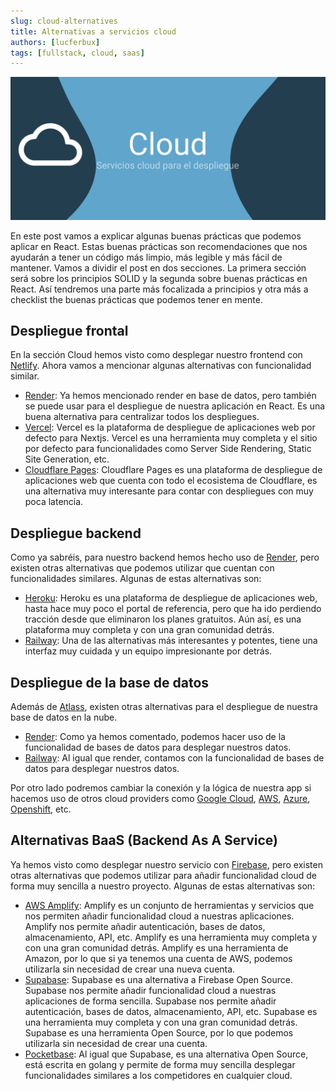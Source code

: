 ```yaml
---
slug: cloud-alternatives
title: Alternativas a servicios cloud
authors: [lucferbux]
tags: [fullstack, cloud, saas]
---
```


![Cloud Alternatives](./cloud-services.png)

En este post vamos a explicar algunas buenas prácticas que podemos aplicar en React. Estas buenas prácticas son recomendaciones que nos ayudarán a tener un código más limpio, más legible y más fácil de mantener.
Vamos a dividir el post en dos secciones. La primera sección será sobre los principios SOLID y la segunda sobre buenas prácticas en React. Así tendremos una parte más focalizada a principios y otra más a checklist the buenas prácticas que podemos tener en mente.

## Despliegue frontal

En la sección Cloud hemos visto como desplegar nuestro frontend con [Netlify](https://www.netlify.com/). Ahora vamos a mencionar algunas alternativas con funcionalidad similar.

- [Render](https://render.com/): Ya hemos mencionado render en base de datos, pero también se puede usar para el despliegue de nuestra aplicación en React. Es una buena alternativa para centralizar todos los despliegues.
- [Vercel](https://vercel.com/): Vercel es la plataforma de despliegue de aplicaciones web por defecto para Nextjs. Vercel es una herramienta muy completa y el sitio por defecto para funcionalidades como Server Side Rendering, Static Site Generation, etc.
- [Cloudflare Pages](https://pages.cloudflare.com/): Cloudflare Pages es una plataforma de despliegue de aplicaciones web que cuenta con todo el ecosistema de Cloudflare, es una alternativa muy interesante para contar con despliegues con muy poca latencia.

## Despliegue backend

Como ya sabréis, para nuestro backend hemos hecho uso de [Render](https://render.com/), pero existen otras alternativas que podemos utilizar que cuentan con funcionalidades similares. Algunas de estas alternativas son:

- [Heroku](https://www.heroku.com/): Heroku es una plataforma de despliegue de aplicaciones web, hasta hace muy poco el portal de referencia, pero que ha ido perdiendo tracción desde que eliminaron los planes gratuitos. Aún así, es una plataforma muy completa y con una gran comunidad detrás.
- [Railway](https://railway.app/): Una de las alternativas más interesantes y potentes, tiene una interfaz muy cuidada y un equipo impresionante por detrás.

## Despliegue de la base de datos

Además de [Atlass](https://www.mongodb.com/atlas/database), existen otras alternativas para el despliegue de nuestra base de datos en la nube.

- [Render](https://render.com/): Como ya hemos comentado, podemos hacer uso de la funcionalidad de bases de datos para desplegar nuestros datos.
- [Railway](https://railway.app/): Al igual que render, contamos con la funcionalidad de bases de datos para desplegar nuestros datos.

Por otro lado podremos cambiar la conexión y la lógica de nuestra app si hacemos uso de otros cloud providers como [Google Cloud](https://cloud.google.com/gcp), [AWS](https://aws.amazon.com/es), [Azure](https://azure.microsoft.com/es-es/), [Openshift](https://www.redhat.com/en/technologies/cloud-computing/openshift), etc.

## Alternativas BaaS (Backend As A Service)

Ya hemos visto como desplegar nuestro servicio con [Firebase](https://firebase.google.com/), pero existen otras alternativas que podemos utilizar para añadir funcionalidad cloud de forma muy sencilla a nuestro proyecto. Algunas de estas alternativas son:

- [AWS Amplify](https://aws.amazon.com/amplify/): Amplify es un conjunto de herramientas y servicios que nos permiten añadir funcionalidad cloud a nuestras aplicaciones. Amplify nos permite añadir autenticación, bases de datos, almacenamiento, API, etc. Amplify es una herramienta muy completa y con una gran comunidad detrás. Amplify es una herramienta de Amazon, por lo que si ya tenemos una cuenta de AWS, podemos utilizarla sin necesidad de crear una nueva cuenta.
- [Supabase](https://supabase.com/): Supabase es una alternativa a Firebase Open Source. Supabase nos permite añadir funcionalidad cloud a nuestras aplicaciones de forma sencilla. Supabase nos permite añadir autenticación, bases de datos, almacenamiento, API, etc. Supabase es una herramienta muy completa y con una gran comunidad detrás. Supabase es una herramienta Open Source, por lo que podemos utilizarla sin necesidad de crear una cuenta.
- [Pocketbase](https://pocketbase.io/): Al igual que Supabase, es una alternativa Open Source, está escrita en golang y permite de forma muy sencilla desplegar funcionalidades similares a los competidores en cualquier cloud.
